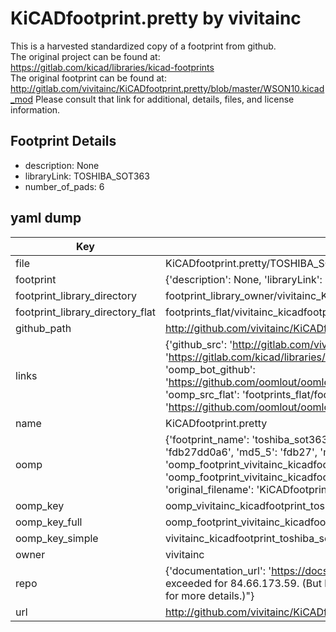 # KiCADfootprint.pretty by vivitainc  
This is a harvested standardized copy of a footprint from github.  
The original project can be found at:  
https://gitlab.com/kicad/libraries/kicad-footprints  
The original footprint can be found at:
http://gitlab.com/vivitainc/KiCADfootprint.pretty/blob/master/WSON10.kicad_mod
Please consult that link for additional, details, files, and license information.  
## Footprint Details
* description: None  
* libraryLink: TOSHIBA_SOT363  
* number_of_pads: 6  
## yaml dump  
| Key | Value |  
| --- | --- |  
| file | KiCADfootprint.pretty/TOSHIBA_SOT363.kicad_mod |  
| footprint | {'description': None, 'libraryLink': 'TOSHIBA_SOT363', 'number_of_pads': 6} |  
| footprint_library_directory | footprint_library_owner/vivitainc_KiCADfootprint.pretty |  
| footprint_library_directory_flat | footprints_flat/vivitainc_kicadfootprint_toshiba_sot363/working |  
| github_path | http://github.com/vivitainc/KiCADfootprint.pretty/blob/master/TOSHIBA_SOT363.kicad_mod |  
| links | {'github_src': 'http://gitlab.com/vivitainc/KiCADfootprint.pretty/blob/master/WSON10.kicad_mod', 'github_src_repo': 'https://gitlab.com/kicad/libraries/kicad-footprints', 'oomp_bot': 'footprints/vivitainc_kicadfootprint_toshiba_sot363/working', 'oomp_bot_github': 'https://github.com/oomlout/oomlout_oomp_footprint_bot/tree/main/footprints/vivitainc_kicadfootprint_toshiba_sot363/working', 'oomp_src_flat': 'footprints_flat/footprints_flat/vivitainc_kicadfootprint_toshiba_sot363/working', 'oomp_src_flat_github': 'https://github.com/oomlout/oomlout_oomp_footprint_src/tree/main/footprints_flat/vivitainc_kicadfootprint_toshiba_sot363/working'} |  
| name | KiCADfootprint.pretty |  
| oomp | {'footprint_name': 'toshiba_sot363', 'library_name': 'kicadfootprint', 'md5': 'fdb27dd0a65f3c93d9a2fd7337035132', 'md5_10': 'fdb27dd0a6', 'md5_5': 'fdb27', 'md5_6': 'fdb27d', 'oomp_key': 'oomp_vivitainc_kicadfootprint_toshiba_sot363', 'oomp_key_extra': 'oomp_footprint_vivitainc_kicadfootprint_toshiba_sot363', 'oomp_key_full': 'oomp_footprint_vivitainc_kicadfootprint_toshiba_sot363_fdb27d', 'oomp_key_simple': 'vivitainc_kicadfootprint_toshiba_sot363', 'original_filename': 'KiCADfootprint.pretty/TOSHIBA_SOT363.kicad_mod', 'owner_name': 'vivitainc'} |  
| oomp_key | oomp_vivitainc_kicadfootprint_toshiba_sot363 |  
| oomp_key_full | oomp_footprint_vivitainc_kicadfootprint_toshiba_sot363 |  
| oomp_key_simple | vivitainc_kicadfootprint_toshiba_sot363 |  
| owner | vivitainc |  
| repo | {'documentation_url': 'https://docs.github.com/rest/overview/resources-in-the-rest-api#rate-limiting', 'message': "API rate limit exceeded for 84.66.173.59. (But here's the good news: Authenticated requests get a higher rate limit. Check out the documentation for more details.)"} |  
| url | http://github.com/vivitainc/KiCADfootprint.pretty |  

